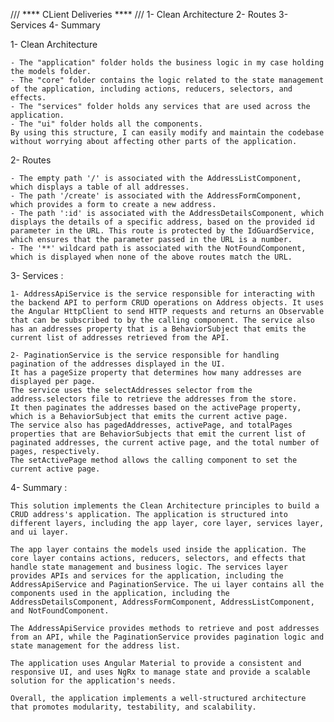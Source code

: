 /// **** CLient Deliveries **** ///
    1- Clean Architecture
    2- Routes
    3- Services
    4- Summary

1- Clean Architecture

    - The "application" folder holds the business logic in my case holding the models folder.
    - The "core" folder contains the logic related to the state management of the application, including actions, reducers, selectors, and effects. 
    - The "services" folder holds any services that are used across the application.
    - The "ui" folder holds all the components.
    By using this structure, I can easily modify and maintain the codebase without worrying about affecting other parts of the application.

2- Routes

    - The empty path '/' is associated with the AddressListComponent, which displays a table of all addresses.
    - The path '/create' is associated with the AddressFormComponent, which provides a form to create a new address.
    - The path ':id' is associated with the AddressDetailsComponent, which displays the details of a specific address, based on the provided id parameter in the URL. This route is protected by the IdGuardService, which ensures that the parameter passed in the URL is a number.
    - The '**' wildcard path is associated with the NotFoundComponent, which is displayed when none of the above routes match the URL.

3- Services : 

    1- AddressApiService is the service responsible for interacting with the backend API to perform CRUD operations on Address objects. It uses the Angular HttpClient to send HTTP requests and returns an Observable that can be subscribed to by the calling component. The service also has an addresses property that is a BehaviorSubject that emits the current list of addresses retrieved from the API.

    2- PaginationService is the service responsible for handling pagination of the addresses displayed in the UI. 
    It has a pageSize property that determines how many addresses are displayed per page.
    The service uses the selectAddresses selector from the address.selectors file to retrieve the addresses from the store. 
    It then paginates the addresses based on the activePage property, which is a BehaviorSubject that emits the current active page. 
    The service also has pagedAddresses, activePage, and totalPages properties that are BehaviorSubjects that emit the current list of paginated addresses, the current active page, and the total number of pages, respectively. 
    The setActivePage method allows the calling component to set the current active page.

4- Summary : 

    This solution implements the Clean Architecture principles to build a CRUD address's application. The application is structured into different layers, including the app layer, core layer, services layer, and ui layer.

    The app layer contains the models used inside the application. The core layer contains actions, reducers, selectors, and effects that handle state management and business logic. The services layer provides APIs and services for the application, including the AddressApiService and PaginationService. The ui layer contains all the components used in the application, including the AddressDetailsComponent, AddressFormComponent, AddressListComponent, and NotFoundComponent.

    The AddressApiService provides methods to retrieve and post addresses from an API, while the PaginationService provides pagination logic and state management for the address list.

    The application uses Angular Material to provide a consistent and responsive UI, and uses NgRx to manage state and provide a scalable solution for the application's needs.

    Overall, the application implements a well-structured architecture that promotes modularity, testability, and scalability.